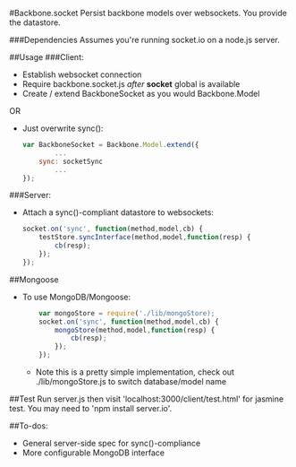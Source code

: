 #Backbone.socket
Persist backbone models over websockets. You provide the datastore.

###Dependencies
Assumes you're running socket.io on a node.js server.

##Usage
###Client:

- Establish websocket connection
- Require backbone.socket.js _after_ **socket** global is available
- Create / extend BackboneSocket as you would Backbone.Model

OR

- Just overwrite sync():

	``` javascript
	var BackboneSocket = Backbone.Model.extend({
			...
		sync: socketSync
			...
	});
	```
	
###Server:

- Attach a sync()-compliant datastore to websockets:

	``` javascript
	socket.on('sync', function(method,model,cb) {
		testStore.syncInterface(method,model,function(resp) {
			cb(resp);
		});
	});
	```
	
##Mongoose

- To use MongoDB/Mongoose:

 	``` javascript
		var mongoStore = require('./lib/mongoStore);
		socket.on('sync', function(method,model,cb) {
			mongoStore(method,model,function(resp) {
				cb(resp);
			});
		});
	```
	
	- Note this is a pretty simple implementation, check out ./lib/mongoStore.js to switch database/model name

##Test
Run server.js then visit 'localhost:3000/client/test.html' for jasmine test. You may need to 'npm install server.io'.

##To-dos:
- General server-side spec for sync()-compliance
- More configurable MongoDB interface